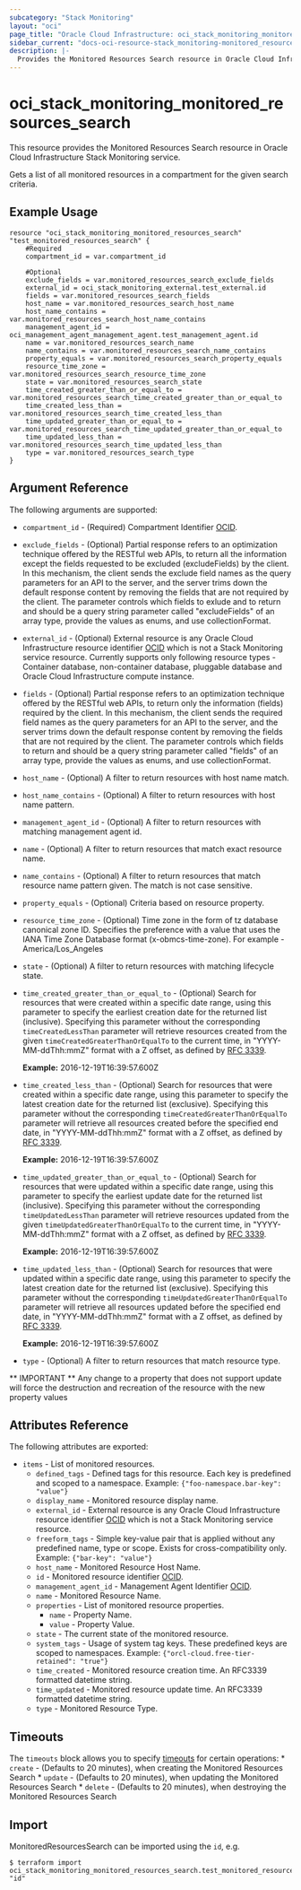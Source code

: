 ```yaml
---
subcategory: "Stack Monitoring"
layout: "oci"
page_title: "Oracle Cloud Infrastructure: oci_stack_monitoring_monitored_resources_search"
sidebar_current: "docs-oci-resource-stack_monitoring-monitored_resources_search"
description: |-
  Provides the Monitored Resources Search resource in Oracle Cloud Infrastructure Stack Monitoring service
---
```


# oci_stack_monitoring_monitored_resources_search
This resource provides the Monitored Resources Search resource in Oracle Cloud Infrastructure Stack Monitoring service.

Gets a list of all monitored resources in a compartment for the given search criteria.


## Example Usage

```hcl
resource "oci_stack_monitoring_monitored_resources_search" "test_monitored_resources_search" {
	#Required
	compartment_id = var.compartment_id

	#Optional
	exclude_fields = var.monitored_resources_search_exclude_fields
	external_id = oci_stack_monitoring_external.test_external.id
	fields = var.monitored_resources_search_fields
	host_name = var.monitored_resources_search_host_name
	host_name_contains = var.monitored_resources_search_host_name_contains
	management_agent_id = oci_management_agent_management_agent.test_management_agent.id
	name = var.monitored_resources_search_name
	name_contains = var.monitored_resources_search_name_contains
	property_equals = var.monitored_resources_search_property_equals
	resource_time_zone = var.monitored_resources_search_resource_time_zone
	state = var.monitored_resources_search_state
	time_created_greater_than_or_equal_to = var.monitored_resources_search_time_created_greater_than_or_equal_to
	time_created_less_than = var.monitored_resources_search_time_created_less_than
	time_updated_greater_than_or_equal_to = var.monitored_resources_search_time_updated_greater_than_or_equal_to
	time_updated_less_than = var.monitored_resources_search_time_updated_less_than
	type = var.monitored_resources_search_type
}
```

## Argument Reference

The following arguments are supported:

* `compartment_id` - (Required) Compartment Identifier [OCID](https://docs.cloud.oracle.com/iaas/Content/General/Concepts/identifiers.htm). 
* `exclude_fields` - (Optional) Partial response refers to an optimization technique offered by the RESTful web APIs, to return all the information except the fields requested to be excluded (excludeFields) by the client. In this mechanism, the client sends the exclude field names as the query parameters for an API to the server, and the server trims down the default response content by removing the fields that are not required by the client. The parameter controls which fields to exlude and to return and should be a query string parameter called "excludeFields" of an array type, provide the values as enums, and use collectionFormat. 
* `external_id` - (Optional) External resource is any Oracle Cloud Infrastructure resource identifier [OCID](https://docs.cloud.oracle.com/iaas/Content/General/Concepts/identifiers.htm) which is not a Stack Monitoring service resource. Currently supports only following resource types - Container database, non-container database,  pluggable database and Oracle Cloud Infrastructure compute instance. 
* `fields` - (Optional) Partial response refers to an optimization technique offered by the RESTful web APIs, to return only the information (fields) required by the client. In this mechanism, the client sends the required field names as the query parameters for an API to the server, and the server trims down the default response content by removing the fields that are not required by the client. The parameter controls which fields to return and should be a query string parameter called "fields" of an array type, provide the values as enums, and use collectionFormat. 
* `host_name` - (Optional) A filter to return resources with host name match. 
* `host_name_contains` - (Optional) A filter to return resources with host name pattern. 
* `management_agent_id` - (Optional) A filter to return resources with matching management agent id.
* `name` - (Optional) A filter to return resources that match exact resource name. 
* `name_contains` - (Optional) A filter to return resources that match resource name pattern given. The match is not case sensitive.
* `property_equals` - (Optional) Criteria based on resource property.
* `resource_time_zone` - (Optional) Time zone in the form of tz database canonical zone ID. Specifies the preference with a value that uses the IANA Time Zone Database format (x-obmcs-time-zone). For example - America/Los_Angeles 
* `state` - (Optional) A filter to return resources with matching lifecycle state.
* `time_created_greater_than_or_equal_to` - (Optional) Search for resources that were created within a specific date range, using this parameter to specify the earliest creation date for the returned list (inclusive). Specifying this parameter without the corresponding `timeCreatedLessThan` parameter will retrieve resources created from the given `timeCreatedGreaterThanOrEqualTo` to the current time, in "YYYY-MM-ddThh:mmZ" format with a Z offset, as defined by [RFC 3339](https://tools.ietf.org/html/rfc3339).

	**Example:** 2016-12-19T16:39:57.600Z 
* `time_created_less_than` - (Optional) Search for resources that were created within a specific date range, using this parameter to specify the latest creation date for the returned list (exclusive). Specifying this parameter without the corresponding `timeCreatedGreaterThanOrEqualTo` parameter will retrieve all resources created before the specified end date, in "YYYY-MM-ddThh:mmZ" format with a Z offset, as defined by [RFC 3339](https://tools.ietf.org/html/rfc3339).

	**Example:** 2016-12-19T16:39:57.600Z 
* `time_updated_greater_than_or_equal_to` - (Optional) Search for resources that were updated within a specific date range, using this parameter to specify the earliest update date for the returned list (inclusive). Specifying this parameter without the corresponding `timeUpdatedLessThan` parameter will retrieve resources updated from the given `timeUpdatedGreaterThanOrEqualTo` to the current time, in "YYYY-MM-ddThh:mmZ" format with a Z offset, as defined by [RFC 3339](https://tools.ietf.org/html/rfc3339).

	**Example:** 2016-12-19T16:39:57.600Z 
* `time_updated_less_than` - (Optional) Search for resources that were updated within a specific date range, using this parameter to specify the latest creation date for the returned list (exclusive). Specifying this parameter without the corresponding `timeUpdatedGreaterThanOrEqualTo` parameter will retrieve all resources updated before the specified end date, in "YYYY-MM-ddThh:mmZ" format with a Z offset, as defined by [RFC 3339](https://tools.ietf.org/html/rfc3339).

	**Example:** 2016-12-19T16:39:57.600Z 
* `type` - (Optional) A filter to return resources that match resource type. 


** IMPORTANT **
Any change to a property that does not support update will force the destruction and recreation of the resource with the new property values

## Attributes Reference

The following attributes are exported:

* `items` - List of monitored resources.
	* `defined_tags` - Defined tags for this resource. Each key is predefined and scoped to a namespace. Example: `{"foo-namespace.bar-key": "value"}` 
	* `display_name` - Monitored resource display name.
	* `external_id` - External resource is any Oracle Cloud Infrastructure resource identifier [OCID](https://docs.cloud.oracle.com/iaas/Content/General/Concepts/identifiers.htm) which is not a Stack Monitoring service resource. 
	* `freeform_tags` - Simple key-value pair that is applied without any predefined name, type or scope. Exists for cross-compatibility only. Example: `{"bar-key": "value"}` 
	* `host_name` - Monitored Resource Host Name. 
	* `id` - Monitored resource identifier [OCID](https://docs.cloud.oracle.com/iaas/Content/General/Concepts/identifiers.htm). 
	* `management_agent_id` - Management Agent Identifier [OCID](https://docs.cloud.oracle.com/iaas/Content/General/Concepts/identifiers.htm).
	* `name` - Monitored Resource Name. 
	* `properties` - List of monitored resource properties. 
		* `name` - Property Name. 
		* `value` - Property Value. 
	* `state` - The current state of the monitored resource.
	* `system_tags` - Usage of system tag keys. These predefined keys are scoped to namespaces. Example: `{"orcl-cloud.free-tier-retained": "true"}` 
	* `time_created` - Monitored resource creation time. An RFC3339 formatted datetime string. 
	* `time_updated` - Monitored resource update time. An RFC3339 formatted datetime string. 
	* `type` - Monitored Resource Type. 

## Timeouts

The `timeouts` block allows you to specify [timeouts](https://registry.terraform.io/providers/oracle/oci/latest/docs/guides/changing_timeouts) for certain operations:
	* `create` - (Defaults to 20 minutes), when creating the Monitored Resources Search
	* `update` - (Defaults to 20 minutes), when updating the Monitored Resources Search
	* `delete` - (Defaults to 20 minutes), when destroying the Monitored Resources Search


## Import

MonitoredResourcesSearch can be imported using the `id`, e.g.

```
$ terraform import oci_stack_monitoring_monitored_resources_search.test_monitored_resources_search "id"
```

